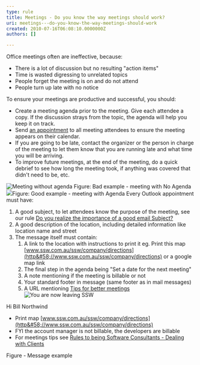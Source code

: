 ```yaml
---
type: rule
title: Meetings - Do you know the way meetings should work?
uri: meetings---do-you-know-the-way-meetings-should-work
created: 2010-07-16T06:08:10.0000000Z
authors: []

---
```



Office meetings often are ineffective, because:

- There is a lot of discussion but no resulting "action items"
- Time is wasted digressing to unrelated topics
- People forget the meeting is on and do not attend
- People turn up late with no notice


To ensure your meetings are productive and successful, you should:

- Create a meeting agenda prior to the meeting. Give each attendee a copy. If the discussion strays from the topic, the agenda will help you keep it on track.
- Send [an appointment](/Management/Rules-To-Better-Software-Consultants-Dealing-With-Clients/Pages/WayMeetingsShouldWork.aspx) to all meeting attendees to ensure the meeting appears on their calendar.
- If you are going to be late, contact the organizer or the person in charge of the meeting to let them know that you are running late and what time you will be arriving.
- To improve future meetings, at the end of the meeting, do a quick debrief to see how long the meeting took, if anything was covered that didn't need to be, etc.

![Meeting without agenda](http&#58;//www.ssw.com.au/ssw/Standards/Rules/Images/MeetingNoAgenda.JPG) Figure: Bad example - meeting with No Agenda ![](/Management/Rules-To-Better-Software-Consultants-Dealing-With-Clients/PublishingImages/MeetingWithAgenda_1.jpg)Figure: Good example - meeting with Agenda 
Every Outlook appointment must have:

1. A good subject, to let attendees know the purpose of the meeting, see our rule [Do you realize the importance of a good email Subject?](/Communication/RulesToBetterEmail/Pages/ImportanceOfAGoodSubject.aspx)
2. A good description of the location, including detailed information like location name and street
3. The message itself must contain:
    1. A link to the location with instructions to print it eg. Print this map [www.ssw.com.au/ssw/company/directions](http&#58;//www.ssw.com.au/ssw/company/directions) or a google map link
    2. The final step in the agenda being "Set a date for the next meeting"
    3. A note mentioning if the meeting is billable or not
    4. Your standard footer in message (same footer as in mail messages)
    5. A URL mentioning [Tips for better meetings](http&#58;//www.ssw.com.au/ssw/Redirect/TipsForMeeting.htm) ![](http&#58;//www.ssw.com.au/ssw/images/external.gif "You are now leaving SSW")

Hi Bill Northwind
- Print map [www.ssw.com.au/ssw/company/directions](http&#58;//www.ssw.com.au/ssw/company/directions)
- FYI the account manager is not billable, the developers are billable
- For meetings tips see [Rules to being Software Consultants - Dealing with Clients](http&#58;//www.ssw.com.au/SSW/standards/rules/RulesToBeingSoftwareConsultantsDealingWithClients.aspx)

Figure - Message example 
